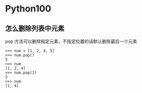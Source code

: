 # Python100


## 怎么删除列表中元素

pop 方法可以删除指定元素，不指定位置的话默认删除最后一个元素

```
>>> num = [1, 2, 4, 5]
>>> num.pop()
5
>>> num
[1, 2, 4]
>>> num.pop(1)
2
>>> num
[1, 4]
```
